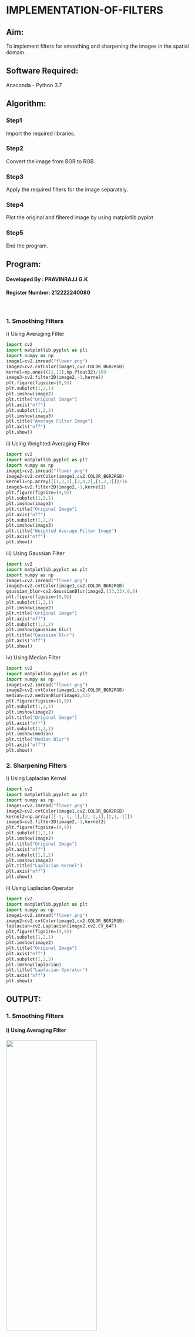 # IMPLEMENTATION-OF-FILTERS
## Aim:
To implement filters for smoothing and sharpening the images in the spatial domain.

## Software Required:
Anaconda - Python 3.7

## Algorithm:
### Step1
Import the required libraries.

### Step2
Convert the image from BGR to RGB.

### Step3
Apply the required filters for the image separately.

### Step4
Plot the original and filtered image by using matplotlib.pyplot

### Step5
End the program.


## Program:
#### Developed By   : PRAVINRAJJ G.K
#### Register Number: 212222240080
</br>

### 1. Smoothing Filters

i) Using Averaging Filter
```py
import cv2
import matplotlib.pyplot as plt
import numpy as np
image1=cv2.imread("flower.png")
image2=cv2.cvtColor(image1,cv2.COLOR_BGR2RGB)
kernel=np.ones((11,11),np.float32)/169
image3=cv2.filter2D(image2,-1,kernel)
plt.figure(figsize=(9,9))
plt.subplot(1,2,1)
plt.imshow(image2)
plt.title("Original Image")
plt.axis("off")
plt.subplot(1,2,2)
plt.imshow(image3)
plt.title("Average Filter Image")
plt.axis("off")
plt.show()
```
ii) Using Weighted Averaging Filter
```py
import cv2
import matplotlib.pyplot as plt
import numpy as np
image1=cv2.imread("flower.png")
image2=cv2.cvtColor(image1,cv2.COLOR_BGR2RGB)
kernel1=np.array([[1,2,1],[2,4,2],[1,2,1]])/16
image3=cv2.filter2D(image2,-1,kernel1)
plt.figure(figsize=(9,9))
plt.subplot(1,2,1)
plt.imshow(image2)
plt.title("Original Image")
plt.axis("off")
plt.subplot(1,2,2)
plt.imshow(image3)
plt.title("Weighted Average Filter Image")
plt.axis("off")
plt.show()
```
iii) Using Gaussian Filter
```py
import cv2
import matplotlib.pyplot as plt
import numpy as np
image1=cv2.imread("flower.png")
image2=cv2.cvtColor(image1,cv2.COLOR_BGR2RGB)
gaussian_blur=cv2.GaussianBlur(image2,(33,33),0,0)
plt.figure(figsize=(9,9))
plt.subplot(1,2,1)
plt.imshow(image2)
plt.title("Original Image")
plt.axis("off")
plt.subplot(1,2,2)
plt.imshow(gaussian_blur)
plt.title("Gaussian Blur")
plt.axis("off")
plt.show()
```

iv) Using Median Filter
```py
import cv2
import matplotlib.pyplot as plt
import numpy as np
image1=cv2.imread("flower.png")
image2=cv2.cvtColor(image1,cv2.COLOR_BGR2RGB)
median=cv2.medianBlur(image2,13)
plt.figure(figsize=(9,9))
plt.subplot(1,2,1)
plt.imshow(image2)
plt.title("Original Image")
plt.axis("off")
plt.subplot(1,2,2)
plt.imshow(median)
plt.title("Median Blur")
plt.axis("off")
plt.show()
```

### 2. Sharpening Filters
i) Using Laplacian Kernal
```py
import cv2
import matplotlib.pyplot as plt
import numpy as np
image1=cv2.imread("flower.png")
image2=cv2.cvtColor(image1,cv2.COLOR_BGR2RGB)
kernel2=np.array([[-1,-1,-1],[2,-2,1],[2,1,-1]])
image3=cv2.filter2D(image2,-1,kernel2)
plt.figure(figsize=(9,9))
plt.subplot(1,2,1)
plt.imshow(image2)
plt.title("Original Image")
plt.axis("off")
plt.subplot(1,2,2)
plt.imshow(image3)
plt.title("Laplacian Kernel")
plt.axis("off")
plt.show()
```
ii) Using Laplacian Operator
```py
import cv2
import matplotlib.pyplot as plt
import numpy as np
image1=cv2.imread("flower.png")
image2=cv2.cvtColor(image1,cv2.COLOR_BGR2RGB)
laplacian=cv2.Laplacian(image2,cv2.CV_64F)
plt.figure(figsize=(9,9))
plt.subplot(1,2,1)
plt.imshow(image2)
plt.title("Original Image")
plt.axis("off")
plt.subplot(1,2,2)
plt.imshow(laplacian)
plt.title("Laplacian Operator")
plt.axis("off")
plt.show()
```

## OUTPUT:
### 1. Smoothing Filters

#### i) Using Averaging Filter
<img height=45% width=70% src="https://github.com/Pravinrajj/Implementation-of-filter/assets/117917674/38f1801d-3a25-4250-bd72-d4ff4d9cf624">

#### ii) Using Weighted Averaging Filter
![image](https://github.com/Pravinrajj/Implementation-of-filter/assets/117917674/1cf9fe6f-fb98-472a-b99b-e575539a7601)

#### iii) Using Gaussian Filter
![image](https://github.com/Pravinrajj/Implementation-of-filter/assets/117917674/73bb141b-d94e-4644-acde-f28f47d26bcb)

#### iv) Using Median Filter
![image](https://github.com/Pravinrajj/Implementation-of-filter/assets/117917674/afacdacd-5d26-4fdc-ace9-7a0228c03fb8)

### 2. Sharpening Filters

#### i) Using Laplacian Kernal
![image](https://github.com/Pravinrajj/Implementation-of-filter/assets/117917674/0f55fae5-acc1-46ff-b407-b6122ad99ef9)

#### ii) Using Laplacian Operator
![image](https://github.com/Pravinrajj/Implementation-of-filter/assets/117917674/d30e8985-f508-426e-9040-372e717044e6)

## Result:
Thus the filters are designed for smoothing and sharpening the images in the spatial domain.
